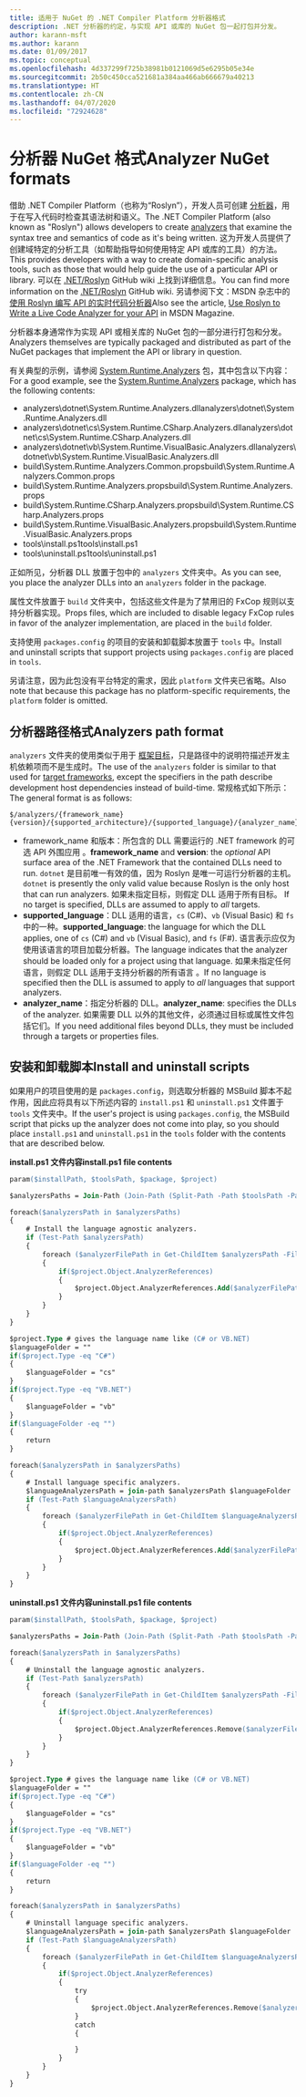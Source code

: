 ```yaml
---
title: 适用于 NuGet 的 .NET Compiler Platform 分析器格式
description: .NET 分析器的约定，与实现 API 或库的 NuGet 包一起打包并分发。
author: karann-msft
ms.author: karann
ms.date: 01/09/2017
ms.topic: conceptual
ms.openlocfilehash: 4d337299f725b38981b0121069d5e6295b05e34e
ms.sourcegitcommit: 2b50c450cca521681a384aa466ab666679a40213
ms.translationtype: HT
ms.contentlocale: zh-CN
ms.lasthandoff: 04/07/2020
ms.locfileid: "72924628"
---
```

# <a name="analyzer-nuget-formats"></a><span data-ttu-id="c54b0-103">分析器 NuGet 格式</span><span class="sxs-lookup"><span data-stu-id="c54b0-103">Analyzer NuGet formats</span></span>

<span data-ttu-id="c54b0-104">借助 .NET Compiler Platform（也称为“Roslyn”），开发人员可创建 [分析器](https://github.com/dotnet/roslyn/wiki/How-To-Write-a-C%23-Analyzer-and-Code-Fix)，用于在写入代码时检查其语法树和语义。</span><span class="sxs-lookup"><span data-stu-id="c54b0-104">The .NET Compiler Platform (also known as "Roslyn") allows developers to create [analyzers](https://github.com/dotnet/roslyn/wiki/How-To-Write-a-C%23-Analyzer-and-Code-Fix) that examine the syntax tree and semantics of code as it's being written.</span></span> <span data-ttu-id="c54b0-105">这为开发人员提供了创建域特定的分析工具（如帮助指导如何使用特定 API 或库的工具）的方法。</span><span class="sxs-lookup"><span data-stu-id="c54b0-105">This provides developers with a way to create domain-specific analysis tools, such as those that would help guide the use of a particular API or library.</span></span> <span data-ttu-id="c54b0-106">可以在 [.NET/Roslyn](https://github.com/dotnet/roslyn/wiki) GitHub wiki 上找到详细信息。</span><span class="sxs-lookup"><span data-stu-id="c54b0-106">You can find more information on the [.NET/Roslyn](https://github.com/dotnet/roslyn/wiki) GitHub wiki.</span></span> <span data-ttu-id="c54b0-107">另请参阅下文：MSDN 杂志中的[使用 Roslyn 编写 API 的实时代码分析器](https://msdn.microsoft.com/magazine/dn879356.aspx)</span><span class="sxs-lookup"><span data-stu-id="c54b0-107">Also see the article, [Use Roslyn to Write a Live Code Analyzer for your API](https://msdn.microsoft.com/magazine/dn879356.aspx) in MSDN Magazine.</span></span>

<span data-ttu-id="c54b0-108">分析器本身通常作为实现 API 或相关库的 NuGet 包的一部分进行打包和分发。</span><span class="sxs-lookup"><span data-stu-id="c54b0-108">Analyzers themselves are typically packaged and distributed as part of the NuGet packages that implement the API or library in question.</span></span>

<span data-ttu-id="c54b0-109">有关典型的示例，请参阅 [System.Runtime.Analyzers](https://www.nuget.org/packages/System.Runtime.Analyzers) 包，其中包含以下内容：</span><span class="sxs-lookup"><span data-stu-id="c54b0-109">For a good example, see the [System.Runtime.Analyzers](https://www.nuget.org/packages/System.Runtime.Analyzers) package, which has the following contents:</span></span>

- <span data-ttu-id="c54b0-110">analyzers\dotnet\System.Runtime.Analyzers.dll</span><span class="sxs-lookup"><span data-stu-id="c54b0-110">analyzers\dotnet\System.Runtime.Analyzers.dll</span></span>
- <span data-ttu-id="c54b0-111">analyzers\dotnet\cs\System.Runtime.CSharp.Analyzers.dll</span><span class="sxs-lookup"><span data-stu-id="c54b0-111">analyzers\dotnet\cs\System.Runtime.CSharp.Analyzers.dll</span></span>
- <span data-ttu-id="c54b0-112">analyzers\dotnet\vb\System.Runtime.VisualBasic.Analyzers.dll</span><span class="sxs-lookup"><span data-stu-id="c54b0-112">analyzers\dotnet\vb\System.Runtime.VisualBasic.Analyzers.dll</span></span>
- <span data-ttu-id="c54b0-113">build\System.Runtime.Analyzers.Common.props</span><span class="sxs-lookup"><span data-stu-id="c54b0-113">build\System.Runtime.Analyzers.Common.props</span></span>
- <span data-ttu-id="c54b0-114">build\System.Runtime.Analyzers.props</span><span class="sxs-lookup"><span data-stu-id="c54b0-114">build\System.Runtime.Analyzers.props</span></span>
- <span data-ttu-id="c54b0-115">build\System.Runtime.CSharp.Analyzers.props</span><span class="sxs-lookup"><span data-stu-id="c54b0-115">build\System.Runtime.CSharp.Analyzers.props</span></span>
- <span data-ttu-id="c54b0-116">build\System.Runtime.VisualBasic.Analyzers.props</span><span class="sxs-lookup"><span data-stu-id="c54b0-116">build\System.Runtime.VisualBasic.Analyzers.props</span></span>
- <span data-ttu-id="c54b0-117">tools\install.ps1</span><span class="sxs-lookup"><span data-stu-id="c54b0-117">tools\install.ps1</span></span>
- <span data-ttu-id="c54b0-118">tools\uninstall.ps1</span><span class="sxs-lookup"><span data-stu-id="c54b0-118">tools\uninstall.ps1</span></span>

<span data-ttu-id="c54b0-119">正如所见，分析器 DLL 放置于包中的 `analyzers` 文件夹中。</span><span class="sxs-lookup"><span data-stu-id="c54b0-119">As you can see, you place the analyzer DLLs into an `analyzers` folder in the package.</span></span>

<span data-ttu-id="c54b0-120">属性文件放置于 `build` 文件夹中，包括这些文件是为了禁用旧的 FxCop 规则以支持分析器实现。</span><span class="sxs-lookup"><span data-stu-id="c54b0-120">Props files, which are included to disable legacy FxCop rules in favor of the analyzer implementation, are placed in the `build` folder.</span></span>

<span data-ttu-id="c54b0-121">支持使用 `packages.config` 的项目的安装和卸载脚本放置于 `tools` 中。</span><span class="sxs-lookup"><span data-stu-id="c54b0-121">Install and uninstall scripts that support projects using `packages.config` are placed in `tools`.</span></span>

<span data-ttu-id="c54b0-122">另请注意，因为此包没有平台特定的需求，因此 `platform` 文件夹已省略。</span><span class="sxs-lookup"><span data-stu-id="c54b0-122">Also note that because this package has no platform-specific requirements, the `platform` folder is omitted.</span></span>


## <a name="analyzers-path-format"></a><span data-ttu-id="c54b0-123">分析器路径格式</span><span class="sxs-lookup"><span data-stu-id="c54b0-123">Analyzers path format</span></span>

<span data-ttu-id="c54b0-124">`analyzers` 文件夹的使用类似于用于 [框架目标](../create-packages/supporting-multiple-target-frameworks.md)，只是路径中的说明符描述开发主机依赖项而不是生成时。</span><span class="sxs-lookup"><span data-stu-id="c54b0-124">The use of the `analyzers` folder is similar to that used for [target frameworks](../create-packages/supporting-multiple-target-frameworks.md), except the specifiers in the path describe development host dependencies instead of build-time.</span></span> <span data-ttu-id="c54b0-125">常规格式如下所示：</span><span class="sxs-lookup"><span data-stu-id="c54b0-125">The general format is as follows:</span></span>

    $/analyzers/{framework_name}{version}/{supported_architecture}/{supported_language}/{analyzer_name}.dll

- <span data-ttu-id="c54b0-126">framework_name 和版本：所包含的 DLL 需要运行的 .NET framework 的可选 API 外围应用    。</span><span class="sxs-lookup"><span data-stu-id="c54b0-126">**framework_name** and **version**: the *optional* API surface area of the .NET Framework that the contained DLLs need to run.</span></span> <span data-ttu-id="c54b0-127">`dotnet` 是目前唯一有效的值，因为 Roslyn 是唯一可运行分析器的主机。</span><span class="sxs-lookup"><span data-stu-id="c54b0-127">`dotnet` is presently the only valid value because Roslyn is the only host that can run analyzers.</span></span> <span data-ttu-id="c54b0-128">如果未指定目标，则假定 DLL 适用于所有目标。 </span><span class="sxs-lookup"><span data-stu-id="c54b0-128">If no target is specified, DLLs are assumed to apply to *all* targets.</span></span>
- <span data-ttu-id="c54b0-129">**supported_language**：DLL 适用的语言，`cs` (C#)、`vb` (Visual Basic) 和 `fs` 中的一种。</span><span class="sxs-lookup"><span data-stu-id="c54b0-129">**supported_language**: the language for which the DLL applies, one of `cs` (C#) and `vb` (Visual Basic), and `fs` (F#).</span></span> <span data-ttu-id="c54b0-130">语言表示应仅为使用该语言的项目加载分析器。</span><span class="sxs-lookup"><span data-stu-id="c54b0-130">The language indicates that the analyzer should be loaded only for a project using that language.</span></span> <span data-ttu-id="c54b0-131">如果未指定任何语言，则假定 DLL 适用于支持分析器的所有语言  。</span><span class="sxs-lookup"><span data-stu-id="c54b0-131">If no language is specified then the DLL is assumed to apply to *all* languages that support analyzers.</span></span>
- <span data-ttu-id="c54b0-132">**analyzer_name**：指定分析器的 DLL。</span><span class="sxs-lookup"><span data-stu-id="c54b0-132">**analyzer_name**: specifies the DLLs of the analyzer.</span></span> <span data-ttu-id="c54b0-133">如果需要 DLL 以外的其他文件，必须通过目标或属性文件包括它们。</span><span class="sxs-lookup"><span data-stu-id="c54b0-133">If you need additional files beyond DLLs, they must be included through a targets or properties files.</span></span>


## <a name="install-and-uninstall-scripts"></a><span data-ttu-id="c54b0-134">安装和卸载脚本</span><span class="sxs-lookup"><span data-stu-id="c54b0-134">Install and uninstall scripts</span></span>

<span data-ttu-id="c54b0-135">如果用户的项目使用的是 `packages.config`，则选取分析器的 MSBuild 脚本不起作用，因此应将具有以下所述内容的 `install.ps1` 和 `uninstall.ps1` 文件置于 `tools` 文件夹中。</span><span class="sxs-lookup"><span data-stu-id="c54b0-135">If the user's project is using `packages.config`, the MSBuild script that picks up the analyzer does not come into play, so you should place `install.ps1` and `uninstall.ps1` in the `tools` folder with the contents that are described below.</span></span>

<span data-ttu-id="c54b0-136">**install.ps1 文件内容**</span><span class="sxs-lookup"><span data-stu-id="c54b0-136">**install.ps1 file contents**</span></span>

```ps
param($installPath, $toolsPath, $package, $project)

$analyzersPaths = Join-Path (Join-Path (Split-Path -Path $toolsPath -Parent) "analyzers" ) * -Resolve

foreach($analyzersPath in $analyzersPaths)
{
    # Install the language agnostic analyzers.
    if (Test-Path $analyzersPath)
    {
        foreach ($analyzerFilePath in Get-ChildItem $analyzersPath -Filter *.dll)
        {
            if($project.Object.AnalyzerReferences)
            {
                $project.Object.AnalyzerReferences.Add($analyzerFilePath.FullName)
            }
        }
    }
}

$project.Type # gives the language name like (C# or VB.NET)
$languageFolder = ""
if($project.Type -eq "C#")
{
    $languageFolder = "cs"
}
if($project.Type -eq "VB.NET")
{
    $languageFolder = "vb"
}
if($languageFolder -eq "")
{
    return
}

foreach($analyzersPath in $analyzersPaths)
{
    # Install language specific analyzers.
    $languageAnalyzersPath = join-path $analyzersPath $languageFolder
    if (Test-Path $languageAnalyzersPath)
    {
        foreach ($analyzerFilePath in Get-ChildItem $languageAnalyzersPath -Filter *.dll)
        {
            if($project.Object.AnalyzerReferences)
            {
                $project.Object.AnalyzerReferences.Add($analyzerFilePath.FullName)
            }
        }
    }
}
```


<span data-ttu-id="c54b0-137">**uninstall.ps1 文件内容**</span><span class="sxs-lookup"><span data-stu-id="c54b0-137">**uninstall.ps1 file contents**</span></span>

```ps
param($installPath, $toolsPath, $package, $project)

$analyzersPaths = Join-Path (Join-Path (Split-Path -Path $toolsPath -Parent) "analyzers" ) * -Resolve

foreach($analyzersPath in $analyzersPaths)
{
    # Uninstall the language agnostic analyzers.
    if (Test-Path $analyzersPath)
    {
        foreach ($analyzerFilePath in Get-ChildItem $analyzersPath -Filter *.dll)
        {
            if($project.Object.AnalyzerReferences)
            {
                $project.Object.AnalyzerReferences.Remove($analyzerFilePath.FullName)
            }
        }
    }
}

$project.Type # gives the language name like (C# or VB.NET)
$languageFolder = ""
if($project.Type -eq "C#")
{
    $languageFolder = "cs"
}
if($project.Type -eq "VB.NET")
{
    $languageFolder = "vb"
}
if($languageFolder -eq "")
{
    return
}

foreach($analyzersPath in $analyzersPaths)
{
    # Uninstall language specific analyzers.
    $languageAnalyzersPath = join-path $analyzersPath $languageFolder
    if (Test-Path $languageAnalyzersPath)
    {
        foreach ($analyzerFilePath in Get-ChildItem $languageAnalyzersPath -Filter *.dll)
        {
            if($project.Object.AnalyzerReferences)
            {
                try
                {
                    $project.Object.AnalyzerReferences.Remove($analyzerFilePath.FullName)
                }
                catch
                {

                }
            }
        }
    }
}
```
